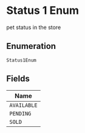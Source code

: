 
# Status 1 Enum

pet status in the store

## Enumeration

`Status1Enum`

## Fields

| Name |
|  --- |
| `AVAILABLE` |
| `PENDING` |
| `SOLD` |

